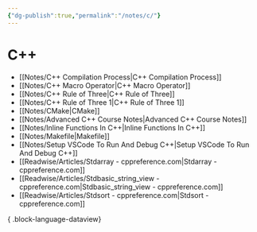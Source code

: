 ```yaml
---
{"dg-publish":true,"permalink":"/notes/c/"}
---
```





# C++
- [[Notes/C++ Compilation Process\|C++ Compilation Process]]
- [[Notes/C++ Macro Operator\|C++ Macro Operator]]
- [[Notes/C++ Rule of Three\|C++ Rule of Three]]
- [[Notes/C++ Rule of Three 1\|C++ Rule of Three 1]]
- [[Notes/CMake\|CMake]]
- [[Notes/Advanced C++ Course Notes\|Advanced C++ Course Notes]]
- [[Notes/Inline Functions In C++\|Inline Functions In C++]]
- [[Notes/Makefile\|Makefile]]
- [[Notes/Setup VSCode To Run And Debug C++\|Setup VSCode To Run And Debug C++]]
- [[Readwise/Articles/Stdarray - cppreference.com\|Stdarray - cppreference.com]]
- [[Readwise/Articles/Stdbasic_string_view - cppreference.com\|Stdbasic_string_view - cppreference.com]]
- [[Readwise/Articles/Stdsort - cppreference.com\|Stdsort - cppreference.com]]

{ .block-language-dataview}

